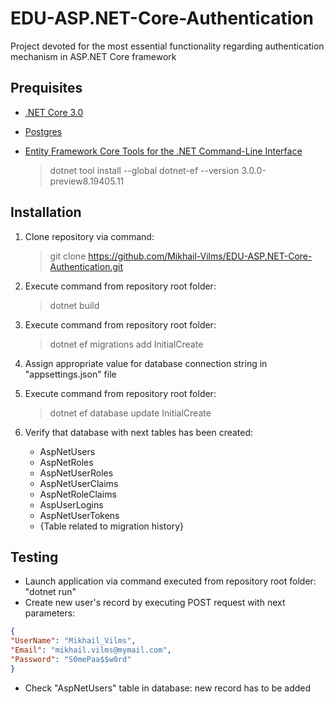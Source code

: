 # EDU-ASP.NET-Core-Authentication
Project devoted for the most essential functionality regarding authentication mechanism in ASP.NET Core framework

## Prequisites
- [.NET Core 3.0](https://dotnet.microsoft.com/download/dotnet-core/3.0)

- [Postgres](https://www.postgresql.org/)

- [Entity Framework Core Tools for the .NET Command-Line Interface](https://www.nuget.org/packages/dotnet-ef/)
     >dotnet tool install --global dotnet-ef --version 3.0.0-preview8.19405.11

## Installation

1) Clone repository via command:
     >git clone https://github.com/Mikhail-Vilms/EDU-ASP.NET-Core-Authentication.git

2) Execute command from repository root folder:
     >dotnet build

3) Execute command from repository root folder:
     >dotnet ef migrations add InitialCreate

4) Assign appropriate value for database connection string in "appsettings.json" file

5) Execute command from repository root folder:
   >dotnet ef database update InitialCreate

6) Verify that database with next tables has been created: 
    - AspNetUsers
    - AspNetRoles
    - AspNetUserRoles
    - AspNetUserClaims
    - AspNetRoleClaims
    - AspUserLogins
    - AspNetUserTokens
    - {Table related to migration history}

## Testing
- Launch application via command executed from repository root folder: "dotnet run"
- Create new user's record by executing POST request with next parameters:
```json
{
"UserName": "Mikhail_Vilms",
"Email": "mikhail.vilms@mymail.com",
"Password": "S0mePaa$$w0rd"
}
```
- Check "AspNetUsers" table in database: new record has to be added